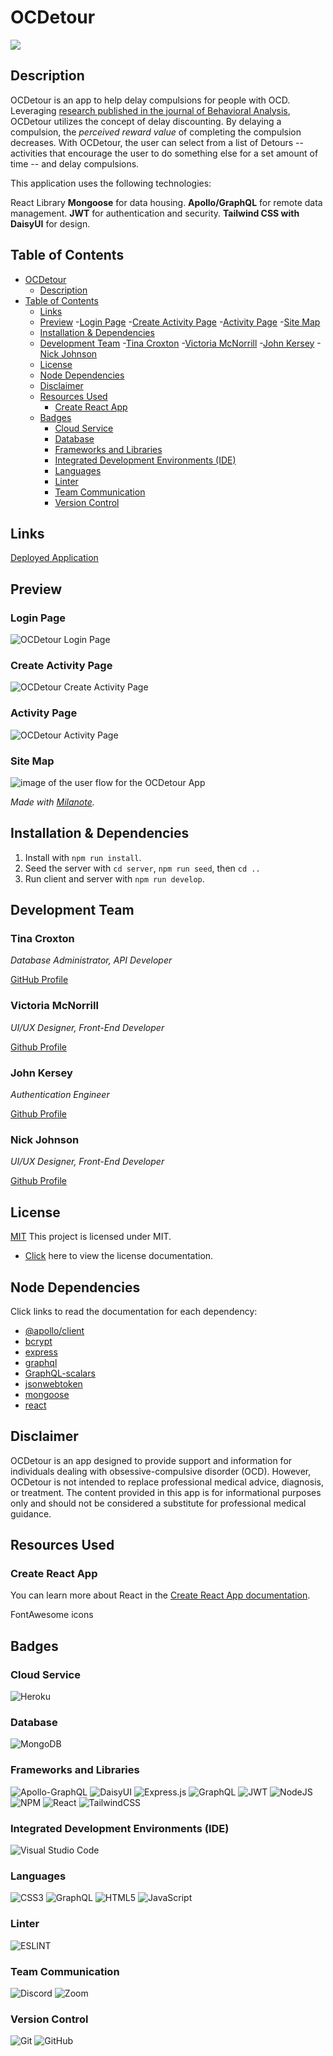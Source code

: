 # OCDetour

<img src="./gitAssets/ocdetour_banner.png">

## Description

OCDetour is an app to help delay compulsions for people with OCD. Leveraging [research published in the journal of Behavioral Analysis](https://www.ncbi.nlm.nih.gov/pmc/articles/PMC6758933/), OCDetour utilizes the concept of delay discounting. By delaying a compulsion, the _perceived reward value_ of completing the compulsion decreases. With OCDetour, the user can select from a list of Detours -- activities that encourage the user to do something else for a set amount of time -- and delay compulsions.

This application uses the following technologies:

React Library
**Mongoose** for data housing.
**Apollo/GraphQL** for remote data management.
**JWT** for authentication and security.
**Tailwind CSS with DaisyUI** for design.

## Table of Contents

- [OCDetour](#ocdetour)
    - [Description](#description)
- [Table of Contents](#table-of-contents)
    - [Links](#links)
    - [Preview](#preview)
            -[Login Page](#login-page)
            -[Create Activity Page](#create-activity-page)
            -[Activity Page](#activity-page)
            -[Site Map](#site-map)
    - [Installation & Dependencies](#installation--dependencies)
    - [Development Team](#development-team)
            -[Tina Croxton](#tina-croxton)
            -[Victoria McNorrill](#victoria-mcnorrill)
            -[John Kersey](#john-kersey)
            -[Nick Johnson](#nick-johnson)
    - [License](#license)
    - [Node Dependencies](#node-dependencies)
    - [Disclaimer](#disclaimer)
    - [Resources Used](#resources-used)
        - [Create React App](#create-react-app)
    - [Badges](#badges)
        - [Cloud Service](#cloud-service)
        - [Database](#database)
        - [Frameworks and Libraries](#frameworks-and-libraries)
        - [Integrated Development Environments (IDE)](#untegrated-development-environments-ide)
        - [Languages](#languages)
        - [Linter](#linter)
        - [Team Communication](#team-communication)
        - [Version Control](#version-control)

## Links

[Deployed Application](https://ocdetour-4111fd1eff32.herokuapp.com/?)

## Preview

### Login Page

![OCDetour Login Page](./gitAssets/preview/loginpreview.png)

### Create Activity Page

![OCDetour Create Activity Page](./gitAssets/preview/createactivitypreview.png)

### Activity Page

![OCDetour Activity Page](./gitAssets/preview/activitypreview.png)

### Site Map

![image of the user flow for the OCDetour App](./gitAssets/preview/userflow.png)

*Made with [Milanote](https://www.milanote.com/refer/rcEpkqyVyNt7y3JS1C).*

## Installation & Dependencies

1. Install with `npm run install`.
2. Seed the server with `cd server`, `npm run seed`, then `cd ..`
3. Run client and server with `npm run develop`.

## Development Team

### Tina Croxton

*Database Administrator, API Developer* 

[GitHub Profile](https://github.com/TinaTheDev91)

### Victoria McNorrill

*UI/UX Designer, Front-End Developer*

[Github Profile](https://github.com/victoriamcn)

### John Kersey

*Authentication Engineer*

[Github Profile](https://github.com/JohnKersey2)

### Nick Johnson

*UI/UX Designer, Front-End Developer*

[Github Profile](https://github.com/jsnicholas)

## License

[MIT](https://img.shields.io/badge/License-MIT-blue.svg)
This project is licensed under MIT.

- [Click](https://pitt.libguides.com/openlicensing/MIT#:~:text=Users%20of%20software%20using%20an,and%20the%20X%20Windows%20System.) here to view the license documentation.

## Node Dependencies

Click links to read the documentation for each dependency:

- [@apollo/client](https://www.npmjs.com/package/@apollo/client)
- [bcrypt](https://www.npmjs.com/package/bcrypt)
- [express](https://www.npmjs.com/package/express)
- [graphql](https://www.npmjs.com/package/graphql)
- [GraphQL-scalars](https://www.npmjs.com/package/graphql-scalars)
- [jsonwebtoken](https://www.npmjs.com/package/jsonwebtoken)
- [mongoose](https://www.npmjs.com/package/mongoose)
- [react](https://www.npmjs.com/package/react)

## Disclaimer

OCDetour is an app designed to provide support and information for individuals dealing with obsessive-compulsive disorder (OCD). However, OCDetour is not intended to replace professional medical advice, diagnosis, or treatment. The content provided in this app is for informational purposes only and should not be considered a substitute for professional medical guidance.

## Resources Used

### Create React App

You can learn more about React in the [Create React App documentation](https://facebook.github.io/create-react-app/docs/getting-started).

FontAwesome icons

## Badges

### Cloud Service

![Heroku](https://img.shields.io/badge/heroku-%23430098.svg?style=for-the-badge&logo=heroku&logoColor=white)

### Database

![MongoDB](https://img.shields.io/badge/MongoDB-%234ea94b.svg?style=for-the-badge&logo=mongodb&logoColor=white)

### Frameworks and Libraries

![Apollo-GraphQL](https://img.shields.io/badge/-ApolloGraphQL-311C87?style=for-the-badge&logo=apollo-graphql)
![DaisyUI](https://img.shields.io/badge/daisyui-5A0EF8?style=for-the-badge&logo=daisyui&logoColor=white)
![Express.js](https://img.shields.io/badge/express.js-%23404d59.svg?style=for-the-badge&logo=express&logoColor=%2361DAFB)
![GraphQL](https://img.shields.io/badge/-GraphQL-E10098?style=for-the-badge&logo=graphql&logoColor=white)
![JWT](https://img.shields.io/badge/JWT-000000?style=for-the-badge&logo=JSON%20web%20tokens&logoColor=white)
![NodeJS](https://img.shields.io/badge/node.js-6DA55F?style=for-the-badge&logo=node.js&logoColor=white)
![NPM](https://img.shields.io/badge/NPM-%23CB3837.svg?style=for-the-badge&logo=npm&logoColor=white)
![React](https://img.shields.io/badge/react-%2320232a.svg?style=for-the-badge&logo=react&logoColor=%2361DAFB)
![TailwindCSS](https://img.shields.io/badge/tailwindcss-%2338B2AC.svg?style=for-the-badge&logo=tailwind-css&logoColor=white)


### Integrated Development Environments (IDE)

![Visual Studio Code](https://img.shields.io/badge/Visual%20Studio%20Code-0078d7.svg?style=for-the-badge&logo=visual-studio-code&logoColor=white)

### Languages

![CSS3](https://img.shields.io/badge/css3-%231572B6.svg?style=for-the-badge&logo=css3&logoColor=white)
![GraphQL](https://img.shields.io/badge/-GraphQL-E10098?style=for-the-badge&logo=graphql&logoColor=white)
![HTML5](https://img.shields.io/badge/html5-%23E34F26.svg?style=for-the-badge&logo=html5&logoColor=white)
![JavaScript](https://img.shields.io/badge/javascript-%23323330.svg?style=for-the-badge&logo=javascript&logoColor=%23F7DF1E)

### Linter

![ESLINT](https://img.shields.io/badge/eslint-3A33D1?style=for-the-badge&logo=eslint&logoColor=white)

### Team Communication

![Discord](https://img.shields.io/badge/Discord-5865F2?style=for-the-badge&logo=discord&logoColor=white)
![Zoom](https://img.shields.io/badge/Zoom-2D8CFF?style=for-the-badge&logo=zoom&logoColor=white)

### Version Control

![Git](https://img.shields.io/badge/git-%23F05033.svg?style=for-the-badge&logo=git&logoColor=white)
![GitHub](https://img.shields.io/badge/github-%23121011.svg?style=for-the-badge&logo=github&logoColor=white)
